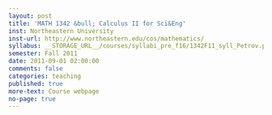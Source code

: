 ```yaml
---
layout: post
title: 'MATH 1342 &bull; Calculus II for Sci&Eng'
inst: Northeastern University
inst-url: http://www.northeastern.edu/cos/mathematics/
syllabus: __STORAGE_URL__/courses/syllabi_pre_f16/1342F11_syll_Petrov.pdf
semester: Fall 2011
date: 2011-09-01 02:00:00
comments: false
categories: teaching
published: true
more-text: Course webpage
no-page: true
---
```

